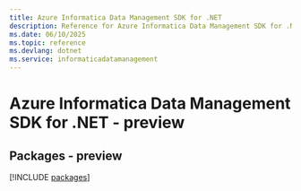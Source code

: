 ```yaml
---
title: Azure Informatica Data Management SDK for .NET
description: Reference for Azure Informatica Data Management SDK for .NET
ms.date: 06/10/2025
ms.topic: reference
ms.devlang: dotnet
ms.service: informaticadatamanagement
---
```

# Azure Informatica Data Management SDK for .NET - preview
## Packages - preview
[!INCLUDE [packages](informatica-data-management-index.md)]